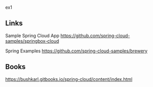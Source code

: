 ex1

## Links
Sample Spring Cloud App
https://github.com/spring-cloud-samples/springbox-cloud

Spring Examples
https://github.com/spring-cloud-samples/brewery

## Books
https://bushkarl.gitbooks.io/spring-cloud/content/index.html
